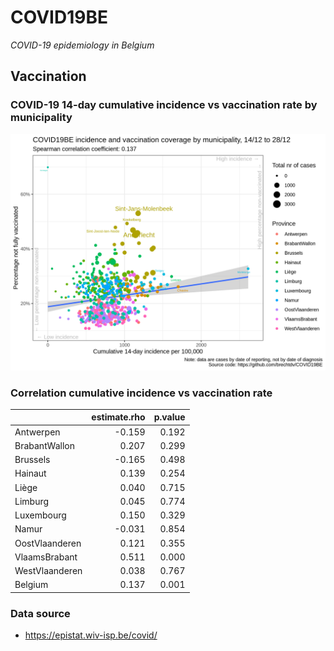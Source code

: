 
# COVID19BE

*COVID-19 epidemiology in Belgium*

## Vaccination

### COVID-19 14-day cumulative incidence vs vaccination rate by municipality

![](covid19be-vaccination.png)

### Correlation cumulative incidence vs vaccination rate

|                | estimate.rho | p.value |
| :------------- | -----------: | ------: |
| Antwerpen      |      \-0.159 |   0.192 |
| BrabantWallon  |        0.207 |   0.299 |
| Brussels       |      \-0.165 |   0.498 |
| Hainaut        |        0.139 |   0.254 |
| Liège          |        0.040 |   0.715 |
| Limburg        |        0.045 |   0.774 |
| Luxembourg     |        0.150 |   0.329 |
| Namur          |      \-0.031 |   0.854 |
| OostVlaanderen |        0.121 |   0.355 |
| VlaamsBrabant  |        0.511 |   0.000 |
| WestVlaanderen |        0.038 |   0.767 |
| Belgium        |        0.137 |   0.001 |

### Data source

  - <https://epistat.wiv-isp.be/covid/>
